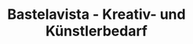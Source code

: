 ---
title: "Bastelavista - Kreativ- und Künstlerbedarf"
url: /kleve/bastelavista-kreativ-und-kuenstlerbedarf/
shop: Andenken
---